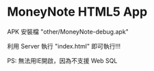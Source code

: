 MoneyNote HTML5 App
=========
APK 安裝檔 "other/MoneyNote-debug.apk"

利用 Server 執行 "index.html" 即可執行!!!

PS: 無法用IE開啟，因為不支援 Web SQL
